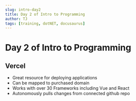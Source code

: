 ```yaml
---
slug: intro-day2
title: Day 2 of Intro to Programming
author: TJ
tags: [training, dotNET, docusaurus]
---
```


# Day 2 of Intro to Programming

## Vercel
- Great resource for deploying applications
- Can be mapped to purchased domain
- Works with over 30 Frameworks including Vue and React
- Autonomously pulls changes from connected github repo